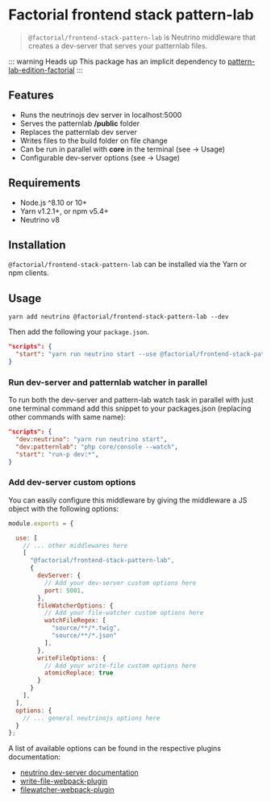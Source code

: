 # Factorial frontend stack pattern-lab

> `@factorial/frontend-stack-pattern-lab` is Neutrino middleware that creates a dev-server that serves your patternlab files.

::: warning Heads up
This package has an implicit dependency to [pattern-lab-edition-factorial](https://github.com/factorial-io/pattern-lab-edition-factorial)
:::

## Features

- Runs the neutrinojs dev server in localhost:5000
- Serves the patternlab **/public** folder
- Replaces the patternlab dev server
- Writes files to the build folder on file change
- Can be run in parallel with **core** in the terminal (see -> Usage)
- Configurable dev-server options (see -> Usage)

## Requirements

- Node.js ^8.10 or 10+
- Yarn v1.2.1+, or npm v5.4+
- Neutrino v8

## Installation

`@factorial/frontend-stack-pattern-lab` can be installed via the Yarn or npm clients.

## Usage

    yarn add neutrino @factorial/frontend-stack-pattern-lab --dev

Then add the following your `package.json`.

```json
"scripts": {
  "start": "yarn run neutrino start --use @factorial/frontend-stack-pattern-lab",
}
```

### Run dev-server and patternlab watcher in parallel

To run both the dev-server and pattern-lab watch task in parallel with just one terminal command add this snippet to your packages.json (replacing other commands with same name):

```json
"scripts": {
  "dev:neutrino": "yarn run neutrino start",
  "dev:patternlab": "php core/console --watch",
  "start": "run-p dev:*",
}
```

### Add dev-server custom options

You can easily configure this middleware by giving the middleware a JS object with the following options:

```js
module.exports = {

  use: [
    // ... other middlewares here
    [
      "@factorial/frontend-stack-pattern-lab",
      {
        devServer: {
          // Add your dev-server custom options here
          port: 5001,
        },
        fileWatcherOptions: {
          // Add your file-watcher custom options here
          watchFileRegex: [
            "source/**/*.twig",
            "source/**/*.json"
          ],
        },
        writeFileOptions: {
          // Add your write-file custom options here
          atomicReplace: true
        }
      }
    ],
  ],
  options: {
    // ... general neutrinojs options here
  }
};
```

A list of available options can be found in the respective plugins documentation:

- [neutrino dev-server documentation](https://neutrinojs.org/packages/dev-server/)
- [write-file-webpack-plugin](https://www.npmjs.com/package/write-file-webpack-plugin)
- [filewatcher-webpack-plugin](https://www.npmjs.com/package/filewatcher-webpack-plugin)

